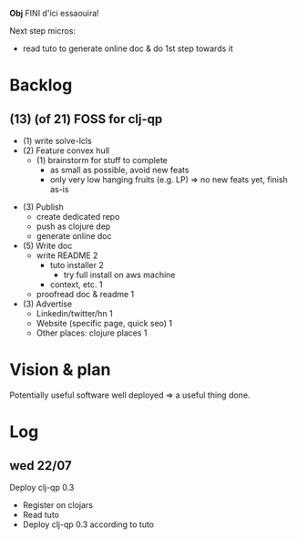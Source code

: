 **Obj** FINI d'ici essaouira!

Next step micros:
- read tuto to generate online doc & do 1st step towards it

# Backlog
## (13) (of 21) FOSS for clj-qp
+ (1) write solve-lcls
+ (2) Feature convex hull
  + (1) brainstorm for stuff to complete
	- as small as possible, avoid new feats
	- only very low hanging fruits (e.g. LP)
   => no new feats yet, finish as-is
- (3) Publish
  + create dedicated repo
  + push as clojure dep
  - generate online doc
- (5) Write doc
  - write README 2
	- tuto installer 2
		- try full install on aws machine
	- context, etc. 1
  - proofread doc & readme 1
- (3) Advertise 
  - Linkedin/twitter/hn 1
  - Website (specific page, quick seo) 1
  - Other places: clojure places 1

# Vision & plan
Potentially useful software well deployed => a useful thing done.

# Log
## wed 22/07
Deploy clj-qp 0.3
+ Register on clojars
+ Read tuto
+ Deploy clj-qp 0.3 according to tuto
